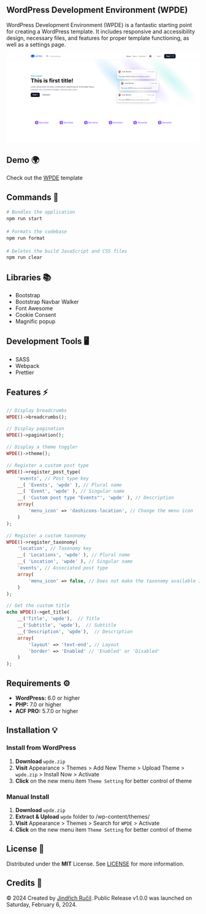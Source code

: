 ## WordPress Development Environment (WPDE)

WordPress Development Environment (WPDE) is a fantastic starting point for creating a WordPress template. It includes responsive and accessibility design, necessary files, and features for proper template functioning, as well as a settings page.

![WPDE - Cover](/.github/cover.png)

## Demo 🌍

Check out the [WPDE](https://wpde.jindrichrucil.com/) template

## Commands 🔧

```sh
# Bundles the application
npm run start

# Formats the codebase
npm run format

# Deletes the build JavaScript and CSS files
npm run clear
```

## Libraries 📚

-   Bootstrap
-   Bootstrap Navbar Walker
-   Font Awesome
-   Cookie Consent
-   Magnific popup

## Development Tools 🖥️

-   SASS
-   Webpack
-   Prettier

## Features ⚡

```php
// Display breadcrumbs
WPDE()->breadcrumbs();
```

```php
// Display pagination
WPDE()->pagination();
```

```php
// Display a theme toggler
WPDE()->theme();
```

```php
// Register a custom post type
WPDE()->register_post_type(
    'events', // Post type key
    __( 'Events', 'wpde' ), // Plural name
    __( 'Event', 'wpde' ), // Singular name
    __( 'Custom post type "Events"', 'wpde' ), // Description
    array(
        'menu_icon' => 'dashicons-location', // Change the menu icon
    )
);
```

```php
// Register a custom taxonomy
WPDE()->register_taxonomy(
    'location', // Taxonomy key
    __( 'Locations', 'wpde' ), // Plural name
    __( 'Location', 'wpde' ), // Singular name
    'events', // Associated post type
    array(
        'menu_icon' => false, // Does not make the taxonomy available in the REST API.
    )
);
```

```php
// Get the custom title
echo WPDE()->get_title(
    __('Title', 'wpde'),  // Title
    __('Subtitle', 'wpde'),  // Subtitle
    __('Description', 'wpde'),  // Description
    array(
        'layout' => 'text-end', // Layout
        'border' => 'Enabled' // 'Enabled' or 'Disabled'
    )
);
```

## Requirements ⚙️

-   **WordPress:** 6.0 or higher
-   **PHP:** 7.0 or higher
-   **ACF PRO:** 5.7.0 or higher

## Installation 💡

### Install from WordPress

1. **Download** `wpde.zip`
2. **Visit** Appearance > Themes > Add New Theme > Upload Theme > `wpde.zip` > Install Now > Activate
3. **Click** on the new menu item `Theme Setting` for better control of theme

### Manual Install

1. **Download** `wpde.zip`
2. **Extract & Upload** `wpde` folder to /wp-content/themes/
3. **Visit** Appearance > Themes > Search for `WPDE` > Activate
4. **Click** on the new menu item `Theme Setting` for better control of theme

## License 📄

Distributed under the **MIT** License. See [LICENSE](https://github.com/rucilos/wpde/blob/master/LICENSE) for more information.

## Credits 🎉

© 2024 Created by [Jindřich Ručil](https://jindrichrucil.com). Public Release v1.0.0 was launched on Saturday, February 6, 2024.
